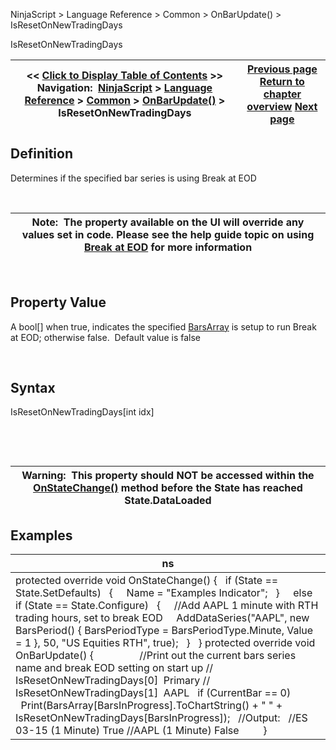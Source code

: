 ﻿


NinjaScript \> Language Reference \> Common \> OnBarUpdate() \> IsResetOnNewTradingDays






















IsResetOnNewTradingDays







| \<\< [Click to Display Table of Contents](isresetonnewtradingdays.md) \>\> **Navigation:**     [NinjaScript](ninjascript-1.md) \> [Language Reference](language_reference_wip-1.md) \> [Common](common-1.md) \> [OnBarUpdate()](onbarupdate-1.md) \> IsResetOnNewTradingDays | [Previous page](isfirsttickofbar-1.md) [Return to chapter overview](onbarupdate-1.md) [Next page](istickreplays-1.md) |
| --- | --- |











## Definition


Determines if the specified bar series is using Break at EOD


 




| Note:  The property available on the UI will override any values set in code. Please see the help guide topic on using [Break at EOD](break_at_eod-1.md) for more information |
| --- |



 


## Property Value


A bool\[] when true, indicates the specified [BarsArray](barsarray-1.md) is setup to run Break at EOD; otherwise false.  Default value is false


 


## Syntax


IsResetOnNewTradingDays\[int idx]


 


 




| Warning:  This property should NOT be accessed within the [OnStateChange()](onstatechange-1.md) method before the State has reached State.DataLoaded |
| --- |



## 


## Examples




| ns |
| --- |
| protected override void OnStateChange() {    if (State \=\= State.SetDefaults)    {      Name \= "Examples Indicator";    }      else if (State \=\= State.Configure)    {      //Add AAPL 1 minute with RTH trading hours, set to break EOD      AddDataSeries("AAPL", new BarsPeriod() { BarsPeriodType \= BarsPeriodType.Minute, Value \= 1 }, 50, "US Equities RTH", true);    }   } protected override void OnBarUpdate() {                   //Print out the current bars series name and break EOD setting on start up  //   IsResetOnNewTradingDays\[0]  Primary  //   IsResetOnNewTradingDays\[1]  AAPL    if (CurrentBar \=\= 0)              Print(BarsArray\[BarsInProgress].ToChartString() \+ " " \+ IsResetOnNewTradingDays\[BarsInProgress]);    //Output:    //ES 03\-15 (1 Minute) True  //AAPL (1 Minute) False          } |









